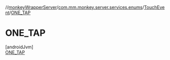 //[monkeyWrapperServer](../../../../index.md)/[com.mm.monkey.server.services.enums](../../index.md)/[TouchEvent](../index.md)/[ONE_TAP](index.md)

# ONE_TAP

[androidJvm]\
[ONE_TAP](index.md)